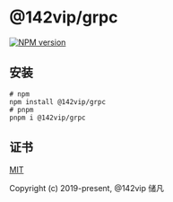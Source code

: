 # @142vip/grpc

[![NPM version](https://img.shields.io/npm/v/@142vip/grpc?labelColor=0b3d52&color=1da469&label=version)](https://www.npmjs.com/package/@142vip/grpc)

## 安装

```shell
# npm
npm install @142vip/grpc
# pnpm
pnpm i @142vip/grpc
```

## 证书

[MIT](https://opensource.org/license/MIT)

Copyright (c) 2019-present, @142vip 储凡
